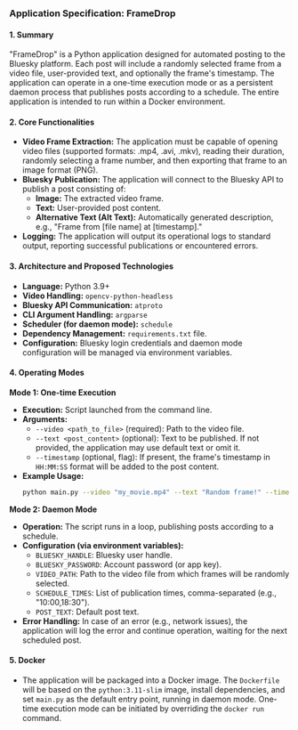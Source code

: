 ### Application Specification: FrameDrop

#### 1. Summary

"FrameDrop" is a Python application designed for automated posting to the Bluesky platform. Each post will include a randomly selected frame from a video file, user-provided text, and optionally the frame's timestamp. The application can operate in a one-time execution mode or as a persistent daemon process that publishes posts according to a schedule. The entire application is intended to run within a Docker environment.

#### 2. Core Functionalities

*   **Video Frame Extraction:** The application must be capable of opening video files (supported formats: .mp4, .avi, .mkv), reading their duration, randomly selecting a frame number, and then exporting that frame to an image format (PNG).
*   **Bluesky Publication:** The application will connect to the Bluesky API to publish a post consisting of:
    *   **Image:** The extracted video frame.
    *   **Text:** User-provided post content.
    *   **Alternative Text (Alt Text):** Automatically generated description, e.g., "Frame from [file name] at [timestamp]."
*   **Logging:** The application will output its operational logs to standard output, reporting successful publications or encountered errors.

#### 3. Architecture and Proposed Technologies

*   **Language:** Python 3.9+
*   **Video Handling:** `opencv-python-headless`
*   **Bluesky API Communication:** `atproto`
*   **CLI Argument Handling:** `argparse`
*   **Scheduler (for daemon mode):** `schedule`
*   **Dependency Management:** `requirements.txt` file.
*   **Configuration:** Bluesky login credentials and daemon mode configuration will be managed via environment variables.

#### 4. Operating Modes

**Mode 1: One-time Execution**

*   **Execution:** Script launched from the command line.
*   **Arguments:**
    *   `--video <path_to_file>` (required): Path to the video file.
    *   `--text <post_content>` (optional): Text to be published. If not provided, the application may use default text or omit it.
    *   `--timestamp` (optional, flag): If present, the frame's timestamp in `HH:MM:SS` format will be added to the post content.
*   **Example Usage:**
    ```bash
    python main.py --video "my_movie.mp4" --text "Random frame!" --timestamp
    ```

**Mode 2: Daemon Mode**

*   **Operation:** The script runs in a loop, publishing posts according to a schedule.
*   **Configuration (via environment variables):**
    *   `BLUESKY_HANDLE`: Bluesky user handle.
    *   `BLUESKY_PASSWORD`: Account password (or app key).
    *   `VIDEO_PATH`: Path to the video file from which frames will be randomly selected.
    *   `SCHEDULE_TIMES`: List of publication times, comma-separated (e.g., "10:00,18:30").
    *   `POST_TEXT`: Default post text.
*   **Error Handling:** In case of an error (e.g., network issues), the application will log the error and continue operation, waiting for the next scheduled post.

#### 5. Docker

*   The application will be packaged into a Docker image. The `Dockerfile` will be based on the `python:3.11-slim` image, install dependencies, and set `main.py` as the default entry point, running in daemon mode. One-time execution mode can be initiated by overriding the `docker run` command.
